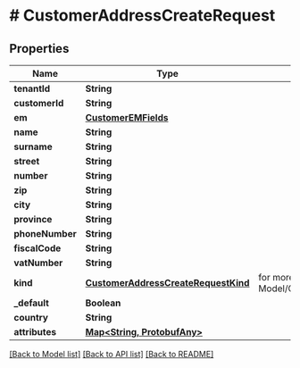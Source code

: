 # # CustomerAddressCreateRequest


## Properties 


Name | Type | Description | Notes
------------ | ------------- | ------------- | -------------
**tenantId**| **String** |   | [optional]
**customerId**| **String** |   | [optional]
**em**| [**CustomerEMFields**](CustomerEMFields.md) |   | [optional]
**name**| **String** |   | [optional]
**surname**| **String** |   | [optional]
**street**| **String** |   | [optional]
**number**| **String** |   | [optional]
**zip**| **String** |   | [optional]
**city**| **String** |   | [optional]
**province**| **String** |   | [optional]
**phoneNumber**| **String** |   | [optional]
**fiscalCode**| **String** |   | [optional]
**vatNumber**| **String** |   | [optional]
**kind**| [**CustomerAddressCreateRequestKind**](CustomerAddressCreateRequestKind.md) |  for more information please, see Model/CustomerAddressCreateRequestKind.php  | [optional] [default to CustomerAddressCreateRequestKind.SHIPPING]
**_default**| **Boolean** |   | [optional]
**country**| **String** |   | [optional]
**attributes**| [**Map<String, ProtobufAny>**](ProtobufAny.md) |   | [optional] [default to new HashMap<>()]


[[Back to Model list]](../../README.md#models) [[Back to API list]](../../README.md#endpoints) [[Back to README]](../../README.md)

